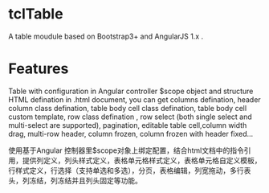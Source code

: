 # tclTable
A table moudule based on Bootstrap3+ and AngularJS 1.x .

# Features
Table with configuration in Angular controller $scope object and structure HTML defination in .html document, you can get columns defination, header column class defination, table body cell class defination, table body cell custom template, row class defination , row select (both single select and multi-select are supported), pagination, editable table cell,column width drag, multi-row header, column frozen, column frozen with header fixed...

使用基于Angular 控制器里$scope对象上绑定配置，结合html文档中的指令引用，提供列定义，列头样式定义，表格单元格样式定义，表格单元格自定义模板，行样式定义，行选择（支持单选和多选），分页，表格编辑，列宽拖动，多行表头，列冻结，列冻结并且列头固定等功能。
